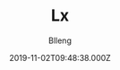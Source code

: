 ---
title: Lx
github: https://github.com/blleng/hexo-theme-lx
demo: https://lx.blleng.cn/
author: Blleng
ssg:
  - Hexo
cms:
  - Markdown
archetype:
  - Blog
date: 2019-11-02T09:48:38.000Z
description: A simple & clear & elegant hexo theme
draft: false
publish_date: '2019-11-02T09:48:38Z'
update_date: '2022-07-29T07:38:25Z'
github_star: 192
github_fork: 23
---